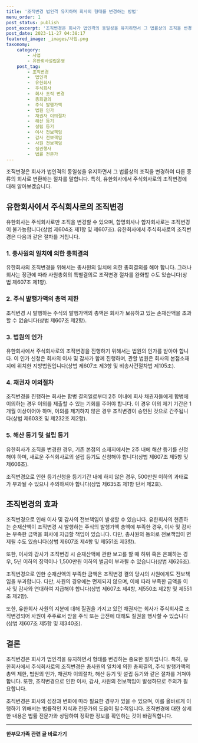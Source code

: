 ```yaml
---
title: '조직변경 법인격 유지하며 회사의 형태를 변경하는 방법'
menu_order: 1
post_status: publish
post_excerpt: '조직변경은 회사가 법인격의 동일성을 유지하면서 그 법률상의 조직을 변경하여 다른 종류의 회사로 변환하는 절차를 말합니다. 특히, 유한회사에서 주식회사로의 조직변경에 대해 알아보겠습니다.'
post_date: 2023-11-27 04:38:17
featured_image: _images/사업.png
taxonomy:
    category:
        - 사업
        - 유한회사설립운영
    post_tag:
        - 조직변경
        -  법인격
        -  유한회사
        -  주식회사
        -  회사 조직 변경
        -  총회결의
        -  주식 발행가액
        -  법원 인가
        -  채권자 이의절차
        -  해산 등기
        -  설립 등기
        -  이사 전보책임
        -  감사 전보책임
        -  사원 전보책임
        -  질권행사
        -  법률 전문가
---
```



조직변경은 회사가 법인격의 동일성을 유지하면서 그 법률상의 조직을 변경하여 다른 종류의 회사로 변환하는 절차를 말합니다. 특히, 유한회사에서 주식회사로의 조직변경에 대해 알아보겠습니다.

## 유한회사에서 주식회사로의 조직변경

유한회사는 주식회사로만 조직을 변경할 수 있으며, 합명회사나 합자회사로는 조직변경이 불가능합니다(상법 제604조 제1항 및 제607조). 유한회사에서 주식회사로의 조직변경은 다음과 같은 절차를 거칩니다.

### 1. 총사원의 일치에 의한 총회결의

유한회사의 조직변경을 위해서는 총사원의 일치에 의한 총회결의를 해야 합니다. 그러나 회사는 정관에 따라 사원총회의 특별결의로 조직변경 절차를 완화할 수도 있습니다(상법 제607조 제1항). 

### 2. 주식 발행가액의 총액 제한

조직변경 시 발행하는 주식의 발행가액의 총액은 회사가 보유하고 있는 손재산액을 초과할 수 없습니다(상법 제607조 제2항).

### 3. 법원의 인가

유한회사에서 주식회사로의 조직변경을 진행하기 위해서는 법원의 인가를 받아야 합니다. 이 인가 신청은 회사의 이사 및 감사가 함께 진행하며, 관할 법원은 회사의 본점소재지에 위치한 지방법원입니다(상법 제607조 제3항 및 비송사건절차법 제105조).

### 4. 채권자 이의절차

조직변경을 진행하는 회사는 합병 결의일로부터 2주 이내에 회사 채권자들에게 합병에 이의하는 경우 이의를 제출할 수 있는 기회를 주어야 합니다. 이 경우 이의 제기 기간은 1개월 이상이어야 하며, 이의를 제기하지 않은 경우 조직변경이 승인된 것으로 간주됩니다(상법 제603조 및 제232조 제2항).

### 5. 해산 등기 및 설립 등기

유한회사가 조직을 변경한 경우, 기존 본점의 소재지에서는 2주 내에 해산 등기를 신청해야 하며, 새로운 주식회사로의 설립 등기도 신청해야 합니다(상법 제607조 제5항 및 제606조).

조직변경으로 인한 등기신청을 등기기간 내에 하지 않은 경우, 500만원 이하의 과태료가 부과될 수 있으니 주의하셔야 합니다(상법 제635조 제1항 단서 제2호).

## 조직변경의 효과

조직변경으로 인해 이사 및 감사의 전보책임이 발생할 수 있습니다. 유한회사의 현존하는 순재산액이 조직변경 시 발행하는 주식의 발행가액 총액에 부족한 경우, 이사 및 감사는 부족한 금액을 회사에 지급할 책임이 있습니다. 다만, 총사원의 동의로 전보책임이 면제될 수도 있습니다(상법 제607조 제4항 및 제551조 제3항).

또한, 이사와 감사가 조직변경 시 순재산액에 관한 보고를 할 때 허위 혹은 은폐하는 경우, 5년 이하의 징역이나 1,500만원 이하의 벌금이 부과될 수 있습니다(상법 제626조).

조직변경으로 인한 순재산액의 부족한 금액은 조직변경 결의 당시의 사원에게도 전보책임을 부과합니다. 다만, 사원의 경우에는 면제되지 않으며, 이에 따라 부족한 금액을 이사 및 감사와 연대하여 지급해야 합니다(상법 제607조 제4항, 제550조 제2항 및 제551조 제2항).

또한, 유한회사 사원의 지분에 대해 질권을 가지고 있던 채권자는 회사가 주식회사로 조직변경되어 사원이 주주로서 받을 주식 또는 금전에 대해도 질권을 행사할 수 있습니다(상법 제607조 제5항 및 제340조).

## 결론

조직변경은 회사가 법인격을 유지하면서 형태를 변경하는 중요한 절차입니다. 특히, 유한회사에서 주식회사로의 조직변경은 총사원의 일치에 의한 총회결의, 주식 발행가액의 총액 제한, 법원의 인가, 채권자 이의절차, 해산 등기 및 설립 등기와 같은 절차를 거쳐야 합니다. 또한, 조직변경으로 인한 이사, 감사, 사원의 전보책임이 발생하므로 주의가 필요합니다.

조직변경은 회사의 성장과 변화에 따라 필요한 경우가 있을 수 있으며, 이를 올바르게 이행하기 위해서는 법률적인 지식과 전문가의 도움이 필수적입니다. 조직변경에 대한 상세한 내용은 법률 전문가와 상담하여 정확한 정보를 확인하는 것이 바람직합니다.
<!-- wp:separator -->
<hr class="wp-block-separator has-alpha-channel-opacity"/>
<!-- /wp:separator -->

<!-- wp:group {"backgroundColor":"base","layout":{"type":"constrained"}} -->
<div class="wp-block-group has-base-background-color has-background"><!-- wp:paragraph {"align":"center","fontSize":"medium"} -->
<p class="has-text-align-center has-large-font-size"><strong>한부모가족 관련 글 바로가기</strong></p>
<!-- /wp:paragraph -->


<!-- wp:latest-posts
{"categories":[{"id":23338,"count":19,"description":"","link":"https://uknowlaw.com/category/%ed%95%9c%eb%b6%80%eb%aa%a8%ea%b0%80%ec%a1%b1/","name":"한부모가족","slug":"한부모가족","taxonomy":"category","parent":0,"meta":[],"_links":{"self":[{"href":"https://uknowlaw.com/wp-json/wp/v2/categories/23338"}],"collection":[{"href":"https://uknowlaw.com/wp-json/wp/v2/categories"}],"about":[{"href":"https://uknowlaw.com/wp-json/wp/v2/taxonomies/category"}],"wp:post_type":[{"href":"https://uknowlaw.com/wp-json/wp/v2/posts?categories=23338"}],"curies":[{"name":"wp","href":"https://api.w.org/{rel}","templated":true}]}}],"postsToShow":100,"excerptLength":28,"postLayout":"grid","columns":2,"featuredImageAlign":"left","featuredImageSizeSlug":"large","fontSize":"small"} /--></div>
<!-- /wp:group -->